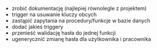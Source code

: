 - zrobić dokumentację (najlepiej równolegle z projektem)
- trigger na usuwanie kluczy obcych
- zastąpić zapytania na procedury/funkcje w bazie danych
- dodać jakieś triggery
- przenieść walidację hasła do jednej funkcji
- ugenerycznić zmianę hasła dla użytkownika i pracownika